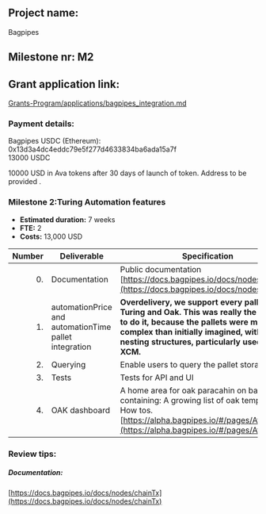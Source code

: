 ## Project name:
Bagpipes  

## Milestone nr: M2

## Grant application link:
[Grants-Program/applications/bagpipes_integration.md](https://github.com/AvaProtocol/Grants-Program/blob/main/applications/bagpipes_integration.md)

### Payment details:   

Bagpipes USDC (Ethereum): 0x13d3a4dc4eddc79e5f277d4633834ba6ada15a7f    
13000 USDC

10000 USD in Ava tokens after 30 days of launch of token. Address to be provided . 


### Milestone 2:Turing Automation features


* **Estimated duration:** 7 weeks
* **FTE:**  2
* **Costs:** 13,000 USD

| Number | Deliverable | Specification |
| -----: | ----------- | ------------- |
| 0. | Documentation | Public documentation [https://docs.bagpipes.io/docs/nodes/chainTx](https://docs.bagpipes.io/docs/nodes/chainTx)  | |
| 1. | automationPrice and automationTime pallet integration | **Overdelivery, we support every pallet in Turing and Oak. This was really the only way to do it, because the pallets were much more complex than initially imagined, with depply nesting structures, particularly used with XCM.** | 
| 2. | Querying | Enable users to query the pallet storage.   |
| 3. | Tests | Tests for API and UI |
| 4. | OAK dashboard  | A home area for oak paracahin on bagpipes, containing: A growing list of oak templates; How tos. [https://alpha.bagpipes.io/#/pages/Ava](https://alpha.bagpipes.io/#/pages/Ava) |  

### Review tips:  

##### Documentation: 
[https://docs.bagpipes.io/docs/nodes/chainTx](https://docs.bagpipes.io/docs/nodes/chainTx)   



